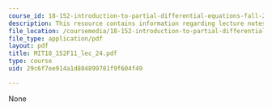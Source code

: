 ```yaml
---
course_id: 18-152-introduction-to-partial-differential-equations-fall-2011
description: This resource contains information regarding lecture notes.
file_location: /coursemedia/18-152-introduction-to-partial-differential-equations-fall-2011/29c6f7ee914a1d804899781f9f604f49_MIT18_152F11_lec_24.pdf
file_type: application/pdf
layout: pdf
title: MIT18_152F11_lec_24.pdf
type: course
uid: 29c6f7ee914a1d804899781f9f604f49

---
```

None